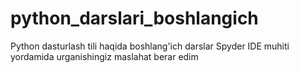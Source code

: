 # python_darslari_boshlangich
Python dasturlash tili haqida boshlang'ich darslar
Spyder IDE muhiti yordamida urganishingiz maslahat berar edim

